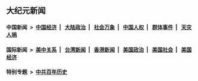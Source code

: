 ## 大纪元新闻

#### 中国新闻 &nbsp;>&nbsp; [中国经济](indexes/ncid283/README.md?07030445) &nbsp;| &nbsp; [大陆政治](indexes/ncid277/README.md?07030445) &nbsp;| &nbsp; [社会万象](indexes/ncid282/README.md?07030445) &nbsp;| &nbsp; [中国人权](indexes/ncid278/README.md?07030445) &nbsp;| &nbsp; [群体事件](indexes/ncid279/README.md?07030445) &nbsp;| &nbsp; [天灾人祸](indexes/ncid280/README.md?07030445)

#### 国际新闻 &nbsp;>&nbsp; [美中关系](indexes/nf1412576/README.md?07030445) &nbsp;| &nbsp; [台湾新闻](indexes/ncid1349361/README.md?07030445) &nbsp;| &nbsp; [香港新闻](indexes/ncid1349362/README.md?07030445) &nbsp;| &nbsp; [美国政治](indexes/ncid1078159/README.md?07030445) &nbsp;| &nbsp; [美国社会](indexes/ncid1078160/README.md?07030445) &nbsp;| &nbsp; [美国经济](indexes/ncid1078158/README.md?07030445)

#### 特别专题 &nbsp;>&nbsp; [中共百年历史](https://github.com/easy2view/epoch-special/blob/master/README.md?07030445)  
